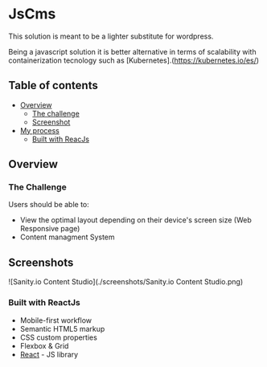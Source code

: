 # JsCms
This solution is meant to be a lighter substitute for wordpress. 

Being a javascript solution it is better alternative in terms of scalability with containerization tecnology such as [Kubernetes].(https://kubernetes.io/es/)


## Table of contents

- [Overview](#overview)
  - [The challenge](#the-challenge)
  - [Screenshot](#screenshot)
  <!-- - [Links](#links) -->
- [My process](#my-process)
  - [Built with ReacJs](#built-with-reacjs)
  <!-- - [What I learned](#what-i-learned)
  - [Continued development](#continued-development)
  - [Useful resources](#useful-resources) -->
<!-- - [Author](#author) -->
<!-- - [Acknowledgments](#acknowledgments) -->

## Overview

### The Challenge

Users should be able to:

- View the optimal layout depending on their device's screen size (Web Responsive page)
- Content managment System

## Screenshots
![Sanity.io Content Studio](./screenshots/Sanity.io Content Studio.png)

### Built with ReactJs

- Mobile-first workflow
- Semantic HTML5 markup
- CSS custom properties
- Flexbox & Grid
- [React](https://reactjs.org/) - JS library
<!--
- [Next.js](https://nextjs.org/) - React framework
- [Styled Components](https://styled-components.com/) - For styles -->

<!--## Author

 - Website - [Add your name here](https://www.your-site.com) -->
